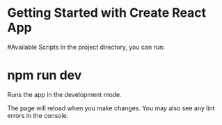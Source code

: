# Getting Started with Create React App
#Available Scripts In the project directory, you can run:

# npm run dev
Runs the app in the development mode.

The page will reload when you make changes. You may also see any lint errors in the console.

